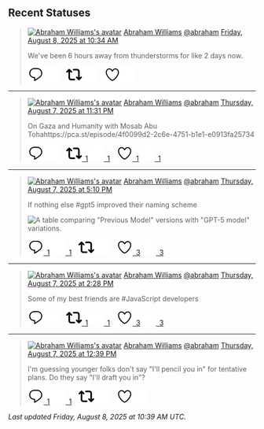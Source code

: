 ## Recent Statuses

> <a href="https://indieweb.social/@abraham"><img alt="Abraham Williams's avatar" src="https://cdn.masto.host/indiewebsocial/accounts/avatars/109/292/540/382/343/163/original/d00f2e03ce9c85b1.jpg" height="24" width="24" ></a> [Abraham Williams](https://indieweb.social/@abraham) [@abraham](https://indieweb.social/@abraham) [Friday, August 8, 2025 at 10:34 AM](https://indieweb.social/@abraham/114992695724744270)
>
> We&#39;ve been 6 hours away from thunderstorms for like 2 days now.
>
> [![Reply](./images/reply_light.svg#gh-light-mode-only "Reply")](https://indieweb.social/@abraham/114992695724744270#gh-light-mode-only)[![Reply](./images/reply.svg#gh-dark-mode-only "Reply")](https://indieweb.social/@abraham/114992695724744270#gh-dark-mode-only)&emsp;[![Boost](./images/retweet_light.svg#gh-light-mode-only "Boost")](https://indieweb.social/@abraham/114992695724744270#gh-light-mode-only)[![Boost](./images/retweet.svg#gh-dark-mode-only "Boost")](https://indieweb.social/@abraham/114992695724744270#gh-dark-mode-only)&emsp;[![Favorite](./images/like_light.svg#gh-light-mode-only "Favorite")](https://indieweb.social/@abraham/114992695724744270#gh-light-mode-only)[![Favorite](./images/like.svg#gh-dark-mode-only "Favorite")](https://indieweb.social/@abraham/114992695724744270#gh-dark-mode-only)


---

> <a href="https://indieweb.social/@abraham"><img alt="Abraham Williams's avatar" src="https://cdn.masto.host/indiewebsocial/accounts/avatars/109/292/540/382/343/163/original/d00f2e03ce9c85b1.jpg" height="24" width="24" ></a> [Abraham Williams](https://indieweb.social/@abraham) [@abraham](https://indieweb.social/@abraham) [Thursday, August 7, 2025 at 11:31 PM](https://indieweb.social/@abraham/114990087072729055)
>
> On Gaza and Humanity with Mosab Abu Tohahttps://pca.st/episode/4f0099d2-2c6e-4751-b1e1-e0913fa25734
>
> [![Reply](./images/reply_light.svg#gh-light-mode-only "Reply")](https://indieweb.social/@abraham/114990087072729055#gh-light-mode-only)[![Reply](./images/reply.svg#gh-dark-mode-only "Reply")](https://indieweb.social/@abraham/114990087072729055#gh-dark-mode-only)&emsp;[![Boost](./images/retweet_light.svg#gh-light-mode-only "Boost")&ensp;1](https://indieweb.social/@abraham/114990087072729055#gh-light-mode-only)[![Boost](./images/retweet.svg#gh-dark-mode-only "Boost")&ensp;1](https://indieweb.social/@abraham/114990087072729055#gh-dark-mode-only)&emsp;[![Favorite](./images/like_light.svg#gh-light-mode-only "Favorite")&ensp;1](https://indieweb.social/@abraham/114990087072729055#gh-light-mode-only)[![Favorite](./images/like.svg#gh-dark-mode-only "Favorite")&ensp;1](https://indieweb.social/@abraham/114990087072729055#gh-dark-mode-only)


---

> <a href="https://indieweb.social/@abraham"><img alt="Abraham Williams's avatar" src="https://cdn.masto.host/indiewebsocial/accounts/avatars/109/292/540/382/343/163/original/d00f2e03ce9c85b1.jpg" height="24" width="24" ></a> [Abraham Williams](https://indieweb.social/@abraham) [@abraham](https://indieweb.social/@abraham) [Thursday, August 7, 2025 at 5:10 PM](https://indieweb.social/@abraham/114988590890370144)
>
> If nothing else #gpt5 improved their naming scheme
>
> ![A table comparing "Previous Model" versions with "GPT-5 model" variations.](https://cdn.masto.host/indiewebsocial/media_attachments/files/114/988/588/812/505/479/original/d3ca793fbe4e98a1.png)
>
> [![Reply](./images/reply_light.svg#gh-light-mode-only "Reply")&ensp;1](https://indieweb.social/@abraham/114988590890370144#gh-light-mode-only)[![Reply](./images/reply.svg#gh-dark-mode-only "Reply")&ensp;1](https://indieweb.social/@abraham/114988590890370144#gh-dark-mode-only)&emsp;[![Boost](./images/retweet_light.svg#gh-light-mode-only "Boost")](https://indieweb.social/@abraham/114988590890370144#gh-light-mode-only)[![Boost](./images/retweet.svg#gh-dark-mode-only "Boost")](https://indieweb.social/@abraham/114988590890370144#gh-dark-mode-only)&emsp;[![Favorite](./images/like_light.svg#gh-light-mode-only "Favorite")&ensp;3](https://indieweb.social/@abraham/114988590890370144#gh-light-mode-only)[![Favorite](./images/like.svg#gh-dark-mode-only "Favorite")&ensp;3](https://indieweb.social/@abraham/114988590890370144#gh-dark-mode-only)


---

> <a href="https://indieweb.social/@abraham"><img alt="Abraham Williams's avatar" src="https://cdn.masto.host/indiewebsocial/accounts/avatars/109/292/540/382/343/163/original/d00f2e03ce9c85b1.jpg" height="24" width="24" ></a> [Abraham Williams](https://indieweb.social/@abraham) [@abraham](https://indieweb.social/@abraham) [Thursday, August 7, 2025 at 2:28 PM](https://indieweb.social/@abraham/114987952972340869)
>
> Some of my best friends are #JavaScript developers
>
> [![Reply](./images/reply_light.svg#gh-light-mode-only "Reply")](https://indieweb.social/@abraham/114987952972340869#gh-light-mode-only)[![Reply](./images/reply.svg#gh-dark-mode-only "Reply")](https://indieweb.social/@abraham/114987952972340869#gh-dark-mode-only)&emsp;[![Boost](./images/retweet_light.svg#gh-light-mode-only "Boost")&ensp;1](https://indieweb.social/@abraham/114987952972340869#gh-light-mode-only)[![Boost](./images/retweet.svg#gh-dark-mode-only "Boost")&ensp;1](https://indieweb.social/@abraham/114987952972340869#gh-dark-mode-only)&emsp;[![Favorite](./images/like_light.svg#gh-light-mode-only "Favorite")&ensp;3](https://indieweb.social/@abraham/114987952972340869#gh-light-mode-only)[![Favorite](./images/like.svg#gh-dark-mode-only "Favorite")&ensp;3](https://indieweb.social/@abraham/114987952972340869#gh-dark-mode-only)


---

> <a href="https://indieweb.social/@abraham"><img alt="Abraham Williams's avatar" src="https://cdn.masto.host/indiewebsocial/accounts/avatars/109/292/540/382/343/163/original/d00f2e03ce9c85b1.jpg" height="24" width="24" ></a> [Abraham Williams](https://indieweb.social/@abraham) [@abraham](https://indieweb.social/@abraham) [Thursday, August 7, 2025 at 12:39 PM](https://indieweb.social/@abraham/114987524691465675)
>
> I&#39;m guessing younger folks don&#39;t say &quot;I&#39;ll pencil you in&quot; for tentative plans. Do they say &quot;I&#39;ll draft you in&quot;?
>
> [![Reply](./images/reply_light.svg#gh-light-mode-only "Reply")&ensp;1](https://indieweb.social/@abraham/114987524691465675#gh-light-mode-only)[![Reply](./images/reply.svg#gh-dark-mode-only "Reply")&ensp;1](https://indieweb.social/@abraham/114987524691465675#gh-dark-mode-only)&emsp;[![Boost](./images/retweet_light.svg#gh-light-mode-only "Boost")](https://indieweb.social/@abraham/114987524691465675#gh-light-mode-only)[![Boost](./images/retweet.svg#gh-dark-mode-only "Boost")](https://indieweb.social/@abraham/114987524691465675#gh-dark-mode-only)&emsp;[![Favorite](./images/like_light.svg#gh-light-mode-only "Favorite")](https://indieweb.social/@abraham/114987524691465675#gh-light-mode-only)[![Favorite](./images/like.svg#gh-dark-mode-only "Favorite")](https://indieweb.social/@abraham/114987524691465675#gh-dark-mode-only)


_Last updated Friday, August 8, 2025 at 10:39 AM UTC._
